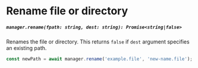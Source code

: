 # Rename file or directory

##### `manager.rename(fpath: string, dest: string): Promise<string|false>`

Renames the file or directory. This returns `false` if `dest` argument specifies an existing path.

```js
const newPath = await manager.rename('example.file', 'new-name.file');
```
